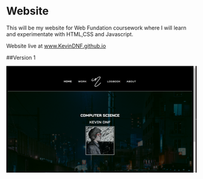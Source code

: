 # Website  
This will be my website for Web Fundation coursework where I will learn and experimentate with HTML,CSS and Javascript.

Website live at www.KevinDNF.github.io

##Version 1


![v1](Screenshots/V1.png)

